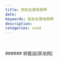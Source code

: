 ```yaml
---
title: 朋友处理电钢琴
date: 
keywords: 朋友处理电钢琴
description: 
categories: used
---
```

<td class="t_f" id="postmessage_3095280">

<br/>
<img alt="" border="0" class="zoom" data-cf-modified-c9a566d312f849bd36b7c4a2-="" file="http://www.flw.ph/data/appbyme/upload/image/201902/23/79MZh3jvZpva.jpg" id="aimg_Xq49r" lazyloadthumb="1" onclick="" onmouseover="" src="http://www.flw.ph/data/appbyme/upload/image/201902/23/79MZh3jvZpva.jpg"/><br/>
<br/>
</td>
###### 转载自[菲龙网]